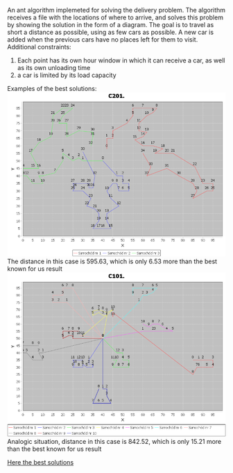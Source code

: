 An ant algorithm implemeted for solving the delivery problem. The algorithm receives a file with the locations of where to arrive, and solves this problem by showing the solution in the form of a diagram. The goal is to travel as short a distance as possible, using as few cars as possible. A new car is added when the previous cars have no places left for them to visit. Additional constraints:
1. Each point has its own hour window in which it can receive a car, as well as its own unloading time
2. a car is limited by its load capacity

Examples of the best solutions:
![C201 Population 60](https://github.com/PavelRadkevich/Logistic-problem/blob/master/wykresy/Population60/C201.png)
The distance in this case is 595.63, which is only 6.53 more than the best known for us result
![C101 Population 60](https://github.com/PavelRadkevich/Logistic-problem/blob/master/wykresy/Random5/C101.png)
Analogic situation, distance in this case is 842.52, which is only 15.21 more than the best known for us result


[Here the best solutions](http://web.cba.neu.edu/~msolomon/problems.htm)